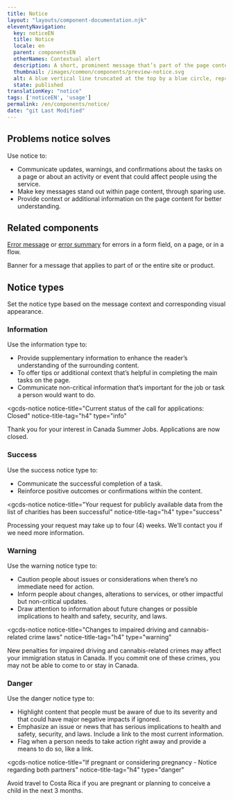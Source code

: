 ```yaml
---
title: Notice
layout: "layouts/component-documentation.njk"
eleventyNavigation:
  key: noticeEN
  title: Notice
  locale: en
  parent: componentsEN
  otherNames: Contextual alert
  description: A short, prominent message that’s part of the page content.
  thumbnail: /images/common/components/preview-notice.svg
  alt: A blue vertical line truncated at the top by a blue circle, representing the guide line and icon, sits to the left of a stack of three thick grey lines. The top dark grey line represents the heading and the other two represent the lines of text.
  state: published
translationKey: "notice"
tags: ['noticeEN', 'usage']
permalink: /en/components/notice/
date: "git Last Modified"
---
```


## Problems notice solves

Use notice to:

- Communicate updates, warnings, and confirmations about the tasks on a page or about an activity or event that could affect people using the service.
- Make key messages stand out within page content, through sparing use.
- Provide context or additional information on the page content for better understanding. 

<article class="bg-full-width bg-primary text-light pt-600 pb-300 my-600">
  <h2 class="mt-0 mb-400">Related components</h2>

<a href="{{links.errorMessage}}" class="link-light">Error message</a> or <a href="{{links.errorSummary}}" class="link-light">error summary</a> for errors in a form field, on a page, or in a flow.

Banner for a message that applies to part of or the entire site or product.

</article>

## Notice types

Set the notice type based on the message context and corresponding visual appearance.

### Information

Use the information type to:

- Provide supplementary information to enhance the reader’s understanding of the surrounding content.
- To offer tips or additional context that’s helpful in completing the main tasks on the page.
- Communicate non-critical information that’s important for the job or task a person would want to do.

<gcds-notice
  notice-title="Current status of the call for applications: Closed"
  notice-title-tag="h4"
  type="info"
>
  <gcds-text margin-bottom="0">Thank you for your interest in Canada Summer Jobs. Applications are now closed.</gcds-text>
</gcds-notice>

### Success

Use the success notice type to:

- Communicate the successful completion of a task.
- Reinforce positive outcomes or confirmations within the content.

<gcds-notice
  notice-title="Your request for publicly available data from the list of charities has been successful"
  notice-title-tag="h4"
  type="success"
>
  <gcds-text margin-bottom="0">Processing your request may take up to four (4) weeks. We’ll contact you if we need more information.</gcds-text>
</gcds-notice>

### Warning

Use the warning notice type to:

- Caution people about issues or considerations when there’s no immediate need for action.
- Inform people about changes, alterations to services, or other impactful but non-critical updates.
- Draw attention to information about future changes or possible implications to health and safety,  security, and laws.

<gcds-notice
  notice-title="Changes to impaired driving and cannabis-related crime laws"
  notice-title-tag="h4"
  type="warning"
>
  <gcds-text margin-bottom="0">New penalties for impaired driving and cannabis-related crimes may affect your immigration status in Canada. If you commit one of these crimes, you may not be able to come to or stay in Canada.</gcds-text>
</gcds-notice>

### Danger

Use the danger notice type to:

- Highlight content that people must be aware of due to its severity and that could have major negative impacts if ignored. 
- Emphasize an issue or news that has serious implications to health and safety, security, and laws. Include a link to the most current information.  
- Flag when a person needs to take action right away and provide a means to do so, like a link.

<gcds-notice
  notice-title="If pregnant or considering pregnancy - Notice regarding both partners"
  notice-title-tag="h4"
  type="danger"
>
  <gcds-text margin-bottom="0">Avoid travel to Costa Rica if you are pregnant or planning to conceive a child in the next 3 months.</gcds-text>
</gcds-notice>
